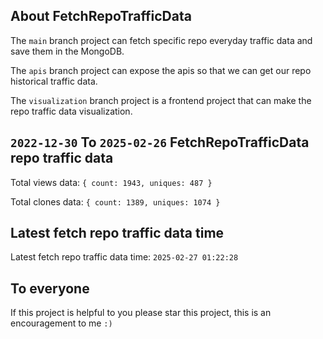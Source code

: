 ## About FetchRepoTrafficData

The `main` branch project can fetch specific repo everyday traffic data and save them in the MongoDB.

The `apis` branch project can expose the apis so that we can get our repo historical traffic data.

The `visualization` branch project is a frontend project that can make the repo traffic data visualization.

## `2022-12-30` To `2025-02-26` FetchRepoTrafficData repo traffic data

Total views data: `{ count: 1943, uniques: 487 }`

Total clones data: `{ count: 1389, uniques: 1074 }`

## Latest fetch repo traffic data time

Latest fetch repo traffic data time: `2025-02-27 01:22:28`

## To everyone

If this project is helpful to you please star this project, this is an encouragement to me `:)`




